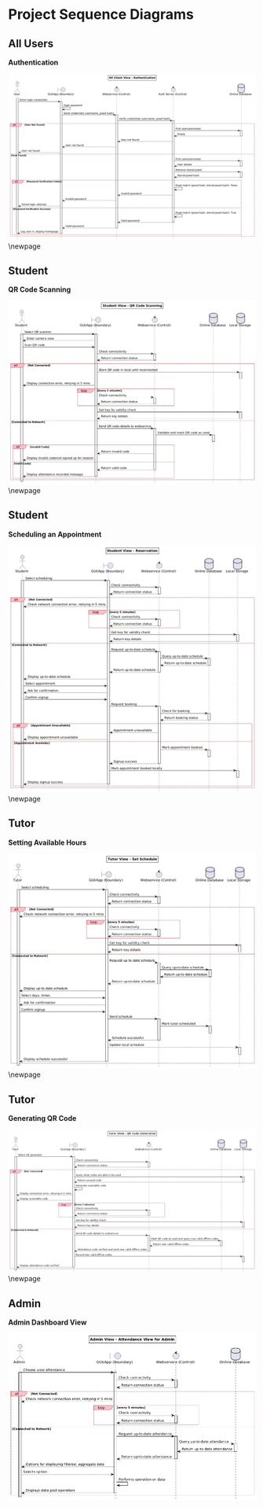 <!-- # Project Diagrams

## All Users

![All Diagrams](all/png/user_authentication.png)
\newpage

## Student

![Student Diagram 1](student/png/qr_scanning.png)
\newpage
![Student Diagram 2](student/png/student_schedule_appt.png)
\newpage

## Tutor

![Tutor Diagram 1](tutor/png/tutor_schedule_hours.png)
\newpage
![Tutor Diagram 2](tutor/png/tutor_generate_qr.png)
\newpage

## Admin

![Admin Diagram 1](admin/png/admin_view.png)
 -->




# Project Sequence Diagrams


## All Users 

**Authentication**

![All Diagrams](all/png/user_authentication.png)
\newpage


## Student

**QR Code Scanning**

![Student Diagram 1](student/png/qr_scanning.png)
\newpage


## Student

**Scheduling an Appointment**

![Student Diagram 2](student/png/student_schedule_appt.png)
\newpage


## Tutor

**Setting Available Hours**

![Tutor Diagram 1](tutor/png/tutor_schedule_hours.png)
\newpage


## Tutor

**Generating QR Code**

![Tutor Diagram 2](tutor/png/tutor_generate_qr.png)
\newpage


## Admin

**Admin Dashboard View**

![Admin Diagram 1](admin/png/admin_view.png)
